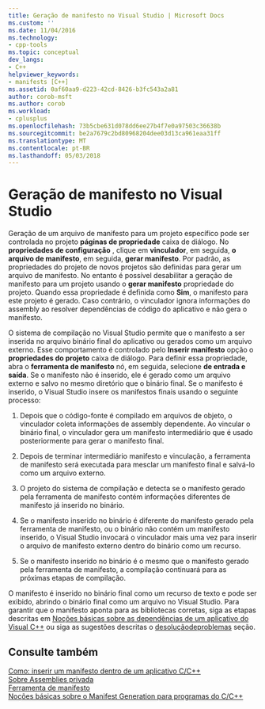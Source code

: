 ```yaml
---
title: Geração de manifesto no Visual Studio | Microsoft Docs
ms.custom: ''
ms.date: 11/04/2016
ms.technology:
- cpp-tools
ms.topic: conceptual
dev_langs:
- C++
helpviewer_keywords:
- manifests [C++]
ms.assetid: 0af60aa9-d223-42cd-8426-b3fc543a2a81
author: corob-msft
ms.author: corob
ms.workload:
- cplusplus
ms.openlocfilehash: 73b5cbe631d078dd6ee27b4f7e0a97503c36638b
ms.sourcegitcommit: be2a7679c2bd80968204dee03d13ca961eaa31ff
ms.translationtype: MT
ms.contentlocale: pt-BR
ms.lasthandoff: 05/03/2018
---
```

# <a name="manifest-generation-in-visual-studio"></a>Geração de manifesto no Visual Studio
Geração de um arquivo de manifesto para um projeto específico pode ser controlada no projeto **páginas de propriedade** caixa de diálogo. No **propriedades de configuração** , clique em **vinculador**, em seguida, **o arquivo de manifesto**, em seguida, **gerar manifesto**. Por padrão, as propriedades do projeto de novos projetos são definidas para gerar um arquivo de manifesto. No entanto é possível desabilitar a geração de manifesto para um projeto usando o **gerar manifesto** propriedade do projeto. Quando essa propriedade é definida como **Sim**, o manifesto para este projeto é gerado. Caso contrário, o vinculador ignora informações do assembly ao resolver dependências de código do aplicativo e não gera o manifesto.  
  
 O sistema de compilação no Visual Studio permite que o manifesto a ser inserida no arquivo binário final do aplicativo ou gerados como um arquivo externo. Esse comportamento é controlado pelo **Inserir manifesto** opção o **propriedades do projeto** caixa de diálogo. Para definir essa propriedade, abra o **ferramenta de manifesto** nó, em seguida, selecione **de entrada e saída**. Se o manifesto não é inserido, ele é gerado como um arquivo externo e salvo no mesmo diretório que o binário final. Se o manifesto é inserido, o Visual Studio insere os manifestos finais usando o seguinte processo:  
  
1.  Depois que o código-fonte é compilado em arquivos de objeto, o vinculador coleta informações de assembly dependente. Ao vincular o binário final, o vinculador gera um manifesto intermediário que é usado posteriormente para gerar o manifesto final.  
  
2.  Depois de terminar intermediário manifesto e vinculação, a ferramenta de manifesto será executada para mesclar um manifesto final e salvá-lo como um arquivo externo.  
  
3.  O projeto do sistema de compilação e detecta se o manifesto gerado pela ferramenta de manifesto contém informações diferentes de manifesto já inserido no binário.  
  
4.  Se o manifesto inserido no binário é diferente do manifesto gerado pela ferramenta de manifesto, ou o binário não contém um manifesto inserido, o Visual Studio invocará o vinculador mais uma vez para inserir o arquivo de manifesto externo dentro do binário como um recurso.  
  
5.  Se o manifesto inserido no binário é o mesmo que o manifesto gerado pela ferramenta de manifesto, a compilação continuará para as próximas etapas de compilação.  
  
 O manifesto é inserido no binário final como um recurso de texto e pode ser exibido, abrindo o binário final como um arquivo no Visual Studio. Para garantir que o manifesto aponta para as bibliotecas corretas, siga as etapas descritas em [Noções básicas sobre as dependências de um aplicativo do Visual C++](../ide/understanding-the-dependencies-of-a-visual-cpp-application.md) ou siga as sugestões descritas o [desoluçãodeproblemas](../build/troubleshooting-c-cpp-isolated-applications-and-side-by-side-assemblies.md) seção.  
  
## <a name="see-also"></a>Consulte também  
 [Como: inserir um manifesto dentro de um aplicativo C/C++](../build/how-to-embed-a-manifest-inside-a-c-cpp-application.md)   
 [Sobre Assemblies privada](http://msdn.microsoft.com/library/ff951638)   
 [Ferramenta de manifesto](http://msdn.microsoft.com/library/aa375649)   
 [Noções básicas sobre o Manifest Generation para programas do C/C++](../build/understanding-manifest-generation-for-c-cpp-programs.md)